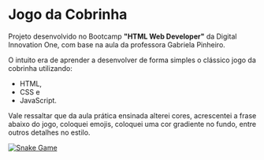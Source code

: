 # Jogo da Cobrinha

Projeto desenvolvido no Bootcamp **"HTML Web Developer"** da Digital Innovation One, com base na aula da professora Gabriela Pinheiro. 

O intuito era de aprender a desenvolver de forma simples o clássico jogo da cobrinha utilizando:
- HTML,
- CSS e 
- JavaScript.

Vale ressaltar que da aula prática ensinada alterei cores, acrescentei a frase abaixo do jogo, coloquei emojis, coloquei uma cor gradiente no fundo, entre outros detalhes no estilo. 

[![Snake Game](https://i.imgur.com/64HodSe.png "Snake Game")](https://i.imgur.com/64HodSe.png "Snake Game")
